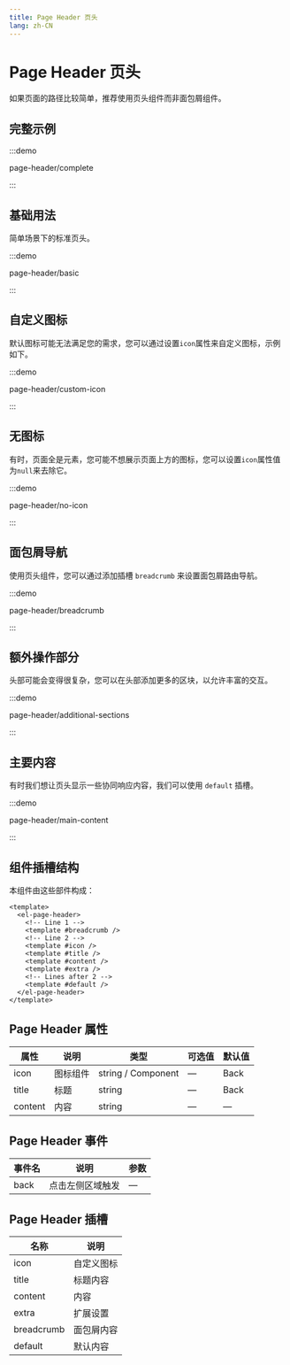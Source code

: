 ```yaml
---
title: Page Header 页头
lang: zh-CN
---
```


# Page Header 页头

如果页面的路径比较简单，推荐使用页头组件而非面包屑组件。

## 完整示例

:::demo

page-header/complete

:::

## 基础用法

简单场景下的标准页头。

:::demo

page-header/basic

:::

## 自定义图标

默认图标可能无法满足您的需求，您可以通过设置`icon`属性来自定义图标，示例如下。

:::demo

page-header/custom-icon

:::

## 无图标

有时，页面全是元素，您可能不想展示页面上方的图标，您可以设置`icon`属性值为`null`来去除它。

:::demo

page-header/no-icon

:::

## 面包屑导航

使用页头组件，您可以通过添加插槽 `breadcrumb` 来设置面包屑路由导航。

:::demo

page-header/breadcrumb

:::

## 额外操作部分

头部可能会变得很复杂，您可以在头部添加更多的区块，以允许丰富的交互。

:::demo

page-header/additional-sections

:::

## 主要内容

有时我们想让页头显示一些协同响应内容，我们可以使用 `default` 插槽。

:::demo

page-header/main-content

:::

## 组件插槽结构

本组件由这些部件构成：

```vue
<template>
  <el-page-header>
    <!-- Line 1 -->
    <template #breadcrumb />
    <!-- Line 2 -->
    <template #icon />
    <template #title />
    <template #content />
    <template #extra />
    <!-- Lines after 2 -->
    <template #default />
  </el-page-header>
</template>
```

## Page Header 属性

| 属性    | 说明     | 类型               | 可选值 | 默认值 |
| ------- | -------- | ------------------ | ------ | ------ |
| icon    | 图标组件 | string / Component | —      | Back   |
| title   | 标题     | string             | —      | Back   |
| content | 内容     | string             | —      | —      |

## Page Header 事件

| 事件名 | 说明             | 参数 |
| ------ | ---------------- | ---- |
| back   | 点击左侧区域触发 | —    |

## Page Header 插槽

| 名称       | 说明       |
| ---------- | ---------- |
| icon       | 自定义图标 |
| title      | 标题内容   |
| content    | 内容       |
| extra      | 扩展设置   |
| breadcrumb | 面包屑内容 |
| default    | 默认内容   |
